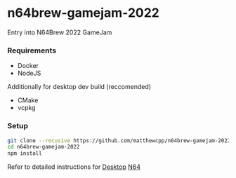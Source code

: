 # n64brew-gamejam-2022
Entry into N64Brew 2022 GameJam

### Requirements
- Docker
- NodeJS

Additionally for desktop dev build (reccomended)
- CMake
- vcpkg

### Setup
```bash
git clone --recusive https://github.com/matthewcpp/n64brew-gamejam-2022.git
cd n64brew-gamejam-2022
npm install
```

Refer to detailed instructions for [Desktop](https://github.com/matthewcpp/framework64/wiki/Building-For-Desktop) [N64](https://github.com/matthewcpp/framework64/wiki/Building-for-N64)
